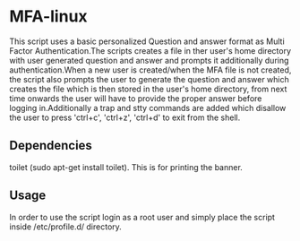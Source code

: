 # MFA-linux
This script uses a basic personalized Question and answer format as Multi Factor Authentication.The scripts creates a file in ther user's home directory with user generated question and answer and prompts it additionally during authentication.When a new user is created/when the MFA file is not created, the script also prompts the user to generate the question and answer which creates the file which is then stored in the user's home directory, from next time onwards the user will have to provide the proper answer before logging in.Additionally a trap and stty commands are added which disallow the user to press 'ctrl+c', 'ctrl+z', 'ctrl+d' to exit from the shell.
## Dependencies
toilet (sudo apt-get install toilet). This is for printing the banner. 

## Usage
In order to use the script login as a root user and simply place the script inside /etc/profile.d/ directory. 

